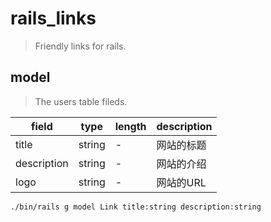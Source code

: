 # rails_links
> Friendly links for rails.

## model
> The users table fileds.

| field       | type   | length | description |
| ----------- | ------ | ------ | ----------- |
| title       | string | -      | 网站的标题  |
| description | string | -      | 网站的介绍  |
| logo        | string | -      | 网站的URL   |

```shell
./bin/rails g model Link title:string description:string
```